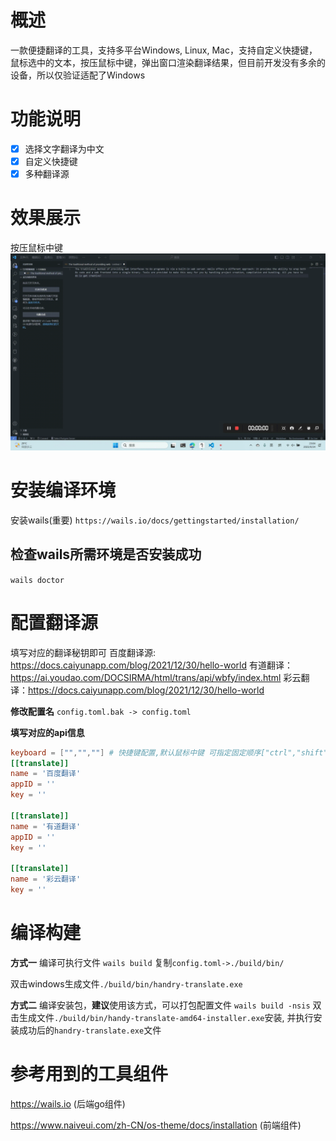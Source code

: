# 概述
一款便捷翻译的工具，支持多平台Windows, Linux, Mac，支持自定义快捷键，鼠标选中的文本，按压鼠标中键，弹出窗口渲染翻译结果，但目前开发没有多余的设备，所以仅验证适配了Windows

# 功能说明
- [X] 选择文字翻译为中文
- [X] 自定义快捷键
- [X] 多种翻译源
# 效果展示
按压鼠标中键
![示例视频](https://raw.githubusercontent.com/byzze/oss/main/handly-translate/exp.gif)

# 安装编译环境
安装wails(重要)
`https://wails.io/docs/gettingstarted/installation/`

## 检查wails所需环境是否安装成功
`wails doctor`


# 配置翻译源
填写对应的翻译秘钥即可
百度翻译源: https://docs.caiyunapp.com/blog/2021/12/30/hello-world
有道翻译：https://ai.youdao.com/DOCSIRMA/html/trans/api/wbfy/index.html
彩云翻译：https://docs.caiyunapp.com/blog/2021/12/30/hello-world

**修改配置名**
`config.toml.bak -> config.toml`

**填写对应的api信息**
```toml
keyboard = ["","",""] # 快捷键配置,默认鼠标中键 可指定固定顺序["ctrl","shift","c"] 通过配置文件或界面操作配置快捷键
[[translate]]
name = '百度翻译'
appID = ''
key = ''

[[translate]]
name = '有道翻译'
appID = ''
key = ''

[[translate]]
name = '彩云翻译'
key = ''
```

# 编译构建

**方式一**
编译可执行文件
`wails build` 
复制`config.toml->./build/bin/`

双击windows生成文件`./build/bin/handry-translate.exe`

**方式二**
编译安装包，**建议**使用该方式，可以打包配置文件
`wails build -nsis`
双击生成文件`./build/bin/handy-translate-amd64-installer.exe`安装, 并执行安装成功后的`handry-translate.exe`文件

# 参考用到的工具组件
https://wails.io (后端go组件)

https://www.naiveui.com/zh-CN/os-theme/docs/installation (前端组件)

